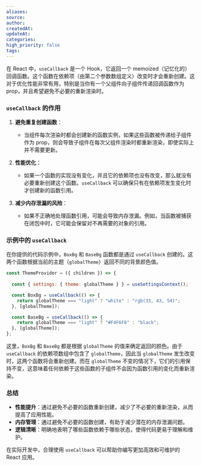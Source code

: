 ```yaml
---
aliases: 
source: 
author: 
createdAt: 
updateAt: 
categories: 
high_priority: false
tags:
---
```

在 React 中，`useCallback` 是一个 Hook，它返回一个 memoized（记忆化的）回调函数。这个函数在依赖项（由第二个参数数组定义）改变时才会重新创建。这对于优化性能非常有用，特别是当你有一个父组件向子组件传递回调函数作为 prop，并且希望避免不必要的重新渲染时。

### `useCallback` 的作用

1. **避免重复创建函数**：
   - 当组件每次渲染时都会创建新的函数实例，如果这些函数被传递给子组件作为 prop，则会导致子组件在每次父组件渲染时都重新渲染，即使实际上并不需要更新。

2. **性能优化**：
   - 如果一个函数的实现没有变化，并且它的依赖项也没有改变，那么就没有必要重新创建这个函数。`useCallback` 可以确保只有在依赖项发生变化时才创建新的函数引用。

3. **减少内存泄漏的风险**：
   - 如果不正确地处理函数引用，可能会导致内存泄漏。例如，当函数被捕获在闭包中时，它可能会保留对不再需要的对象的引用。

### 示例中的 `useCallback`

在你提供的代码示例中，`BoxBg` 和 `BaseBg` 函数都是通过 `useCallback` 创建的。这两个函数根据当前的主题（`globalTheme`）返回不同的背景颜色值。

```javascript
const ThemeProvider = ({ children }) => {
  
  const { settings: { theme: globalTheme } } = useSettingsContext();

  const BoxBg = useCallback(() => {
    return globalTheme === "light" ? "white" : "rgb(33, 43, 54)";
  }, [globalTheme]);

  const BaseBg = useCallback(() => {
    return globalTheme === "light" ? "#F4F6F8" : "black";
  }, [globalTheme]);
};
```

这里，`BoxBg` 和 `BaseBg` 都是根据 `globalTheme` 的值来确定返回的颜色。由于 `useCallback` 的依赖项数组中包含了 `globalTheme`，因此当 `globalTheme` 发生改变时，这两个函数将会重新创建。而在 `globalTheme` 不变的情况下，它们的引用保持不变，这意味着任何依赖于这些函数的子组件不会因为函数引用的变化而重新渲染。

### 总结

- **性能提升**：通过避免不必要的函数重新创建，减少了不必要的重新渲染，从而提高了应用性能。
- **内存管理**：通过避免不必要的函数创建，有助于减少潜在的内存泄漏问题。
- **逻辑清晰**：明确地表明了哪些函数依赖于哪些状态，使得代码更易于理解和维护。

在实际开发中，合理使用 `useCallback` 可以帮助你编写更加高效和可维护的 React 应用。